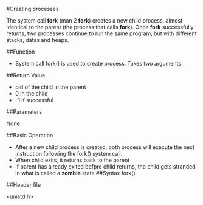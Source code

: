 #Creating processes

The system call **fork** (man 2 **fork**) creates a new child process, almost identical to the parent (the process that calls **fork**). Once **fork** successfully returns, two processes continue to run the same program, but with different stacks, datas and heaps.

##Function

- System call fork() is used to create process. Takes two arguments

##Return Value

- pid of the child in the parent
- 0 in the child
- -1 if successful

##Parameters

None

##Basic	Operation

- After a new child process is created, both process will execute the next instruction following the fork() system call.
- When child exits, it returns back to the parent
- If parent has already exited befpre child returns, the child gets stranded in what is called a **zombie** state
##Syntax
fork()

##Header file

<unistd.h>
